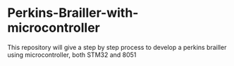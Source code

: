 # Perkins-Brailler-with-microcontroller
This repository will give a step by step process to develop a perkins brailler using microcontroller, both STM32 and 8051

